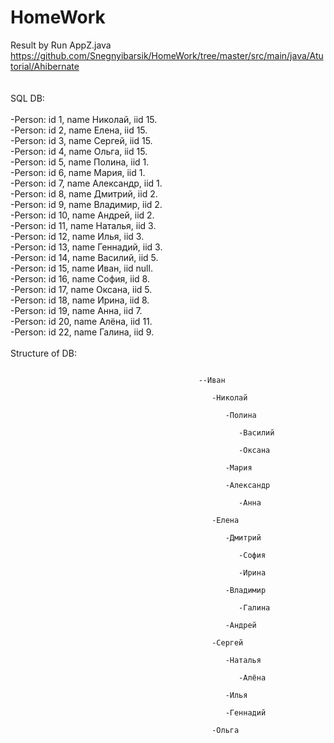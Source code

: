 # HomeWork
Result by Run AppZ.java<br>
https://github.com/Snegnyibarsik/HomeWork/tree/master/src/main/java/Atutorial/Ahibernate<br>
<br>
<br>
SQL DB: <br>
 <br>
-Person: id 1, name Николай, iid 15.<br>
-Person: id 2, name Елена, iid 15.<br>
-Person: id 3, name Сергей, iid 15.<br>
-Person: id 4, name Ольга, iid 15.<br>
-Person: id 5, name Полина, iid 1.<br>
-Person: id 6, name Мария, iid 1.<br>
-Person: id 7, name Александр, iid 1.<br>
-Person: id 8, name Дмитрий, iid 2.<br>
-Person: id 9, name Владимир, iid 2.<br>
-Person: id 10, name Андрей, iid 2.<br>
-Person: id 11, name Наталья, iid 3.<br>
-Person: id 12, name Илья, iid 3.<br>
-Person: id 13, name Геннадий, iid 3.<br>
-Person: id 14, name Василий, iid 5.<br>
-Person: id 15, name Иван, iid null.<br>
-Person: id 16, name София, iid 8.<br>
-Person: id 17, name Оксана, iid 5.<br>
-Person: id 18, name Ирина, iid 8.<br>
-Person: id 19, name Анна, iid 7.<br>
-Person: id 20, name Алёна, iid 11.<br>
-Person: id 22, name Галина, iid 9.<br>
<br>
 Structure of DB: <br>
 <pre><code>
                                          --Иван<br>
                                             -Николай<br>
                                                -Полина<br>
                                                   -Василий<br>
                                                   -Оксана<br>
                                                -Мария<br>
                                                -Александр<br>
                                                   -Анна<br>
                                             -Елена<br>
                                                -Дмитрий<br>
                                                   -София<br>
                                                   -Ирина<br>
                                                -Владимир<br>
                                                   -Галина<br>
                                                -Андрей<br>
                                             -Сергей<br>
                                                -Наталья<br>
                                                   -Алёна<br>
                                                -Илья<br>
                                                -Геннадий<br>
                                             -Ольга<br>
                                             </code></pre>
